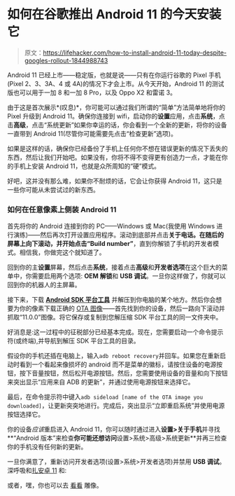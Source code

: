 # 如何在谷歌推出 Android 11 的今天安装它

> 原文：<https://lifehacker.com/how-to-install-android-11-today-despite-googles-rollout-1844988743>

Android 11 已经上市——稳定版，也就是说——只有在你运行谷歌的 Pixel 手机(Pixel 2、3、3A、4 或 4A)的情况下才会上市。从今天开始，Android 11 的测试版也可以用于一加 8 和一加 8 Pro，以及 Oppo X2 和雷诺 3。



由于这是首次展示*(叹息)*，你可能可以通过我们所谓的“简单”方法简单地将你的 Pixel 升级到 Android 11。确保你连接到 wifi，启动你的**设置**应用，点击**系统**，点击**高级**，点击“系统更新”如果你幸运的话，你会看到一个全新的更新，将你的设备一直带到 Android 11(尽管你可能需要先点击“检查更新”选项)。

如果是这样的话，确保你已经备份了手机上任何你不想在错误更新的情况下丢失的东西，然后让我们开始吧。如果没有，你将不得不变得更有创造力一点，才能在你的手机上安装 Android 11，也就是众所周知的“硬”模式。

好吧，这并没有那么难，如果你不耐烦的话，它会让你获得 Android 11，这只是一些你可能从未尝试过的新东西。

### 如何在任意像素上侧装 Android 11

首先将你的 Android 连接到你的 PC——Windows 或 Mac(我使用 Windows 进行演练)——然后再次打开设置应用程序。滚动到底部并点击**关于电话。**在随后的屏幕上向下滚动，并开始点击**“Build number”**，直到你解锁了手机的开发者模式。相信我，你做完这个就知道了。

回到你的主**设置**屏幕，然后点击**系统**，接着点击**高级**和**开发者选项**在这个巨大的菜单中，你需要启用两个选项: **OEM 解锁**和 **USB 调试**。一旦你这样做了，你就可以回到你的机器人的主屏幕。

接下来，下载 [**Android SDK 平台工具**](https://developer.android.com/studio/releases/platform-tools) 并解压到你电脑的某个地方。然后你会想要为你的像素下载正确的 [OTA 图像](https://developers.google.com/android/ota)——首先找到你的设备，然后一路向下滚动并抓取“11.0.0”图像。将它保存或复制到您解压缩 SDK 平台工具的同一文件夹中。

好消息是:这一过程中的征税部分已经基本完成。现在，您需要启动一个命令提示符(或终端),并导航到解压 SDK 平台工具的目录。

假设你的手机还插在电脑上，输入`adb reboot recovery`并回车。如果您在重新启动时看到一个看起来像损坏的 android 而不是菜单的徽标，请按住设备的电源按钮，按下音量按钮，然后松开电源按钮。然后，您需要使用设备的音量和向下按钮来突出显示“应用来自 ADB 的更新”，并通过使用电源按钮来选择它。

最后，在命令提示符中键入`adb sideload [name of the OTA image you downloaded]`，让更新突突地进行。完成后，突出显示“立即重启系统”并使用电源按钮选择它。

你的设备*应该*重启进入 Android 11，你可以随时通过进入**设置>关于手机**并寻找**“Android 版本”来检查**你可能还想访问**设置>系统>高级>系统更新**并再三检查你的手机没有任何新的更新。

一旦你满意了，重新访问开发者选项(设置>系统>开发者选项)并禁用 **USB 调试**。深呼吸和[扎安卓 11](https://lifehacker.com/the-13-best-new-features-of-android-11-1844019029) 和:

或者，嘿，你也可以去 [看看](https://www.android.com/android-11-ar-statue) 雕像。